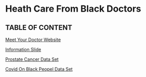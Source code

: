 # Heath Care From Black Doctors 

## TABLE OF CONTENT 

[Meet Your Doctor Website](https://meetyourdoctor.godaddysites.com/)

[Information Slide](https://docs.google.com/presentation/d/1A7H201qPXhdHMDkPtBONG9U-hyUeBjlUa0ZBCfQPlVA/edit?usp=sharing)

[Prostate Cancer Data Set](https://docs.google.com/presentation/d/1A7H201qPXhdHMDkPtBONG9U-hyUeBjlUa0ZBCfQPlVA/edit?usp=sharing)

[Covid On Black Peopel Data Set](https://docs.google.com/presentation/d/1A7H201qPXhdHMDkPtBONG9U-hyUeBjlUa0ZBCfQPlVA/edit?usp=sharing)

